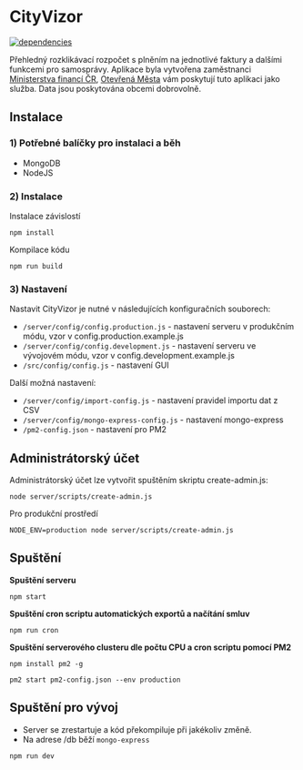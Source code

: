 # CityVizor

[![dependencies](https://david-dm.org/otevrena-data-mfcr/CityVizor.svg)](https://david-dm.org/otevrena-data-mfcr/CityVizor)

Přehledný rozklikávací rozpočet s plněním na jednotlivé faktury a dalšími funkcemi pro samosprávy. Aplikace byla vytvořena zaměstnanci [Ministerstva financí ČR](http://www.mfcr.cz), [Otevřená Města](http://www.otevrenamesta.cz/) vám poskytují tuto aplikaci jako služba. Data jsou poskytována obcemi dobrovolně.

## Instalace

### 1) Potřebné balíčky pro instalaci a běh

- MongoDB
- NodeJS

### 2) Instalace

Instalace závislostí

```
npm install
```

Kompilace kódu

```
npm run build
```

### 3) Nastavení

Nastavit CityVizor je nutné v následujících konfiguračních souborech:

- ```/server/config/config.production.js``` - nastavení serveru v produkčním módu, vzor v config.production.example.js
- ```/server/config/config.development.js``` - nastavení serveru ve vývojovém módu, vzor v config.development.example.js
- ```/src/config/config.js``` - nastavení GUI

Další možná nastavení:

- ```/server/config/import-config.js``` - nastavení pravidel importu dat z CSV
- ```/server/config/mongo-express-config.js``` - nastavení mongo-express
- ```/pm2-config.json``` - nastavení pro PM2

## Administrátorský účet

Administrátorský účet lze vytvořit spuštěním skriptu create-admin.js:
```
node server/scripts/create-admin.js
```

Pro produkční prostředí
```
NODE_ENV=production node server/scripts/create-admin.js
```

## Spuštění

**Spuštění serveru**

```
npm start
```

**Spuštění cron scriptu automatických exportů a načítání smluv**

```
npm run cron
```

**Spuštění serverového clusteru dle počtu CPU a cron scriptu pomocí PM2**

```
npm install pm2 -g

pm2 start pm2-config.json --env production
```

## Spuštění pro vývoj

- Server se zrestartuje a kód překompiluje při jakékoliv změně.
- Na adrese /db běží ```mongo-express```

```
npm run dev
```

